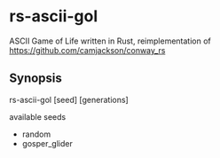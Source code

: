 # rs-ascii-gol
ASCII Game of Life written in Rust, reimplementation of https://github.com/camjackson/conway_rs

## Synopsis
rs-ascii-gol [seed] [generations]

available seeds
- random
- gosper_glider
